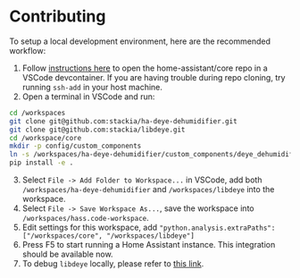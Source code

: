 # Contributing

To setup a local development environment, here are the recommended workflow:

1. Follow [instructions here](https://developers.home-assistant.io/docs/development_environment/#developing-with-visual-studio-code--devcontainer) to open the home-assistant/core repo in a VSCode devcontainer. If you are having trouble during repo cloning, try running `ssh-add` in your host machine.
2. Open a terminal in VSCode and run:

```sh
cd /workspaces
git clone git@github.com:stackia/ha-deye-dehumidifier.git
git clone git@github.com:stackia/libdeye.git
cd /workspace/core
mkdir -p config/custom_components
ln -s /workspaces/ha-deye-dehumidifier/custom_components/deye_dehumidifier /workspaces/core/config/custom_components/deye_dehumidifier
pip install -e .
```

3. Select `File -> Add Folder to Workspace...` in VSCode, add both `/workspaces/ha-deye-dehumidifier` and `/workspaces/libdeye` into the workspace.
4. Select `File -> Save Workspace As...`, save the workspace into `/workspaces/hass.code-workspace`.
5. Edit settings for this workspace, add `"python.analysis.extraPaths": ["/workspaces/core", "/workspaces/libdeye"]`
6. Press F5 to start running a Home Assistant instance. This integration should be available now.
7. To debug `libdeye` locally, please refer to [this link](https://developers.home-assistant.io/docs/creating_integration_manifest/#custom-requirements-during-development--testing).
